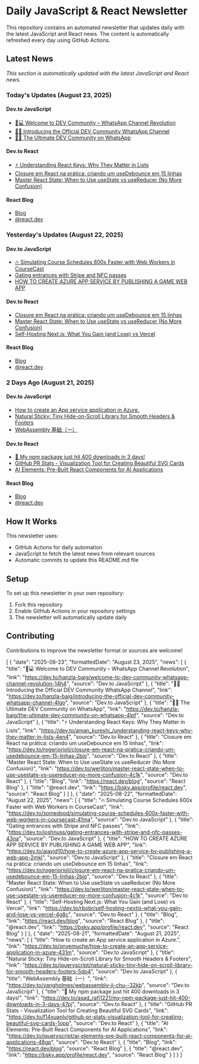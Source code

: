 # Daily JavaScript & React Newsletter

This repository contains an automated newsletter that updates daily with the latest JavaScript and React news. The content is automatically refreshed every day using GitHub Actions.

## Latest News

*This section is automatically updated with the latest JavaScript and React news.*

### Today's Updates (August 23, 2025)

#### Dev.to JavaScript

- [🌟💻 Welcome to DEV Community – WhatsApp Channel Revolution](https://dev.to/hanzla-baig/welcome-to-dev-community-whatsapp-channel-revolution-14h4)
- [🌟📱 Introducing the Official DEV Community WhatsApp Channel](https://dev.to/hanzla-baig/introducing-the-official-dev-community-whatsapp-channel-4lgo)
- [🌟🔥 The Ultimate DEV Community on WhatsApp](https://dev.to/hanzla-baig/the-ultimate-dev-community-on-whatsapp-4lpf)

#### Dev.to React

- [⚡ Understanding React Keys: Why They Matter in Lists](https://dev.to/aman_kureshi_/understanding-react-keys-why-they-matter-in-lists-4en4)
- [Closure em React na prática: criando um useDebounce em 15 linhas](https://dev.to/rogeriorioli/closure-em-react-na-pratica-criando-um-usedebounce-em-15-linhas-2bjo)
- [Master React State: When to Use useState vs useReducer (No More Confusion)](https://dev.to/werliton/master-react-state-when-to-use-usestate-vs-usereducer-no-more-confusion-4c1k)

#### React Blog

- [Blog](https://react.dev/blog)
- [@react.dev](https://bsky.app/profile/react.dev)

### Yesterday's Updates (August 22, 2025)

#### Dev.to JavaScript

- [🔥 Simulating Course Schedules 600x Faster with Web Workers in CourseCast](https://dev.to/somedood/simulating-course-schedules-600x-faster-with-web-workers-in-coursecast-41ma)
- [Gating entrances with Stripe and NFC passes](https://dev.to/joshnuss/gating-entrances-with-stripe-and-nfc-passes-43na)
- [HOW TO CREATE AZURE APP SERVICE BY PUBLISHING A GAME WEB APP](https://dev.to/ajayid10/how-to-create-azure-app-service-by-publishing-a-web-app-2mki)

#### Dev.to React

- [Closure em React na prática: criando um useDebounce em 15 linhas](https://dev.to/rogeriorioli/closure-em-react-na-pratica-criando-um-usedebounce-em-15-linhas-2bjo)
- [Master React State: When to Use useState vs useReducer (No More Confusion)](https://dev.to/werliton/master-react-state-when-to-use-usestate-vs-usereducer-no-more-confusion-4c1k)
- [Self-Hosting Next.js: What You Gain (and Lose) vs Vercel](https://dev.to/rbobr/self-hosting-nextjs-what-you-gain-and-lose-vs-vercel-4g8c)

#### React Blog

- [Blog](https://react.dev/blog)
- [@react.dev](https://bsky.app/profile/react.dev)

### 2 Days Ago (August 21, 2025)

#### Dev.to JavaScript

- [How to create an App service application in Azure.](https://dev.to/onyemuche/how-to-create-an-app-service-application-in-azure-431m)
- [Natural Sticky: Tiny Hide-on-Scroll Library for Smooth Headers & Footers](https://dev.to/jqueryscript/natural-sticky-tiny-hide-on-scroll-library-for-smooth-headers-footers-5do4)
- [WebAssembly 基础（一）](https://dev.to/yangholmes/webassembly-ji-chu--32kb)

#### Dev.to React

- [🚀 My npm package just hit 400 downloads in 3 days!](https://dev.to/asad_rafi1221/my-npm-package-just-hit-400-downloads-in-3-days-47pj)
- [GitHub PR Stats - Visualization Tool for Creating Beautiful SVG Cards](https://dev.to/f14xuanlv/github-pr-stats-visualization-tool-for-creating-beautiful-svg-cards-1opp)
- [AI Elements: Pre-Built React Components for AI Applications](https://dev.to/jqueryscript/ai-elements-pre-built-react-components-for-ai-applications-48gp)

#### React Blog

- [Blog](https://react.dev/blog)
- [@react.dev](https://bsky.app/profile/react.dev)

## How It Works

This newsletter uses:
- GitHub Actions for daily automation
- JavaScript to fetch the latest news from relevant sources
- Automatic commits to update this README.md file

## Setup

To set up this newsletter in your own repository:

1. Fork this repository
2. Enable GitHub Actions in your repository settings
3. The newsletter will automatically update daily

## Contributing

Contributions to improve the newsletter format or sources are welcome!

<!-- NEWS_DATA_START -->
[
  {
    "date": "2025-08-23",
    "formattedDate": "August 23, 2025",
    "news": [
      {
        "title": "🌟💻 Welcome to DEV Community – WhatsApp Channel Revolution",
        "link": "https://dev.to/hanzla-baig/welcome-to-dev-community-whatsapp-channel-revolution-14h4",
        "source": "Dev.to JavaScript"
      },
      {
        "title": "🌟📱 Introducing the Official DEV Community WhatsApp Channel",
        "link": "https://dev.to/hanzla-baig/introducing-the-official-dev-community-whatsapp-channel-4lgo",
        "source": "Dev.to JavaScript"
      },
      {
        "title": "🌟🔥 The Ultimate DEV Community on WhatsApp",
        "link": "https://dev.to/hanzla-baig/the-ultimate-dev-community-on-whatsapp-4lpf",
        "source": "Dev.to JavaScript"
      },
      {
        "title": "⚡ Understanding React Keys: Why They Matter in Lists",
        "link": "https://dev.to/aman_kureshi_/understanding-react-keys-why-they-matter-in-lists-4en4",
        "source": "Dev.to React"
      },
      {
        "title": "Closure em React na prática: criando um useDebounce em 15 linhas",
        "link": "https://dev.to/rogeriorioli/closure-em-react-na-pratica-criando-um-usedebounce-em-15-linhas-2bjo",
        "source": "Dev.to React"
      },
      {
        "title": "Master React State: When to Use useState vs useReducer (No More Confusion)",
        "link": "https://dev.to/werliton/master-react-state-when-to-use-usestate-vs-usereducer-no-more-confusion-4c1k",
        "source": "Dev.to React"
      },
      {
        "title": "Blog",
        "link": "https://react.dev/blog",
        "source": "React Blog"
      },
      {
        "title": "@react.dev",
        "link": "https://bsky.app/profile/react.dev",
        "source": "React Blog"
      }
    ]
  },
  {
    "date": "2025-08-22",
    "formattedDate": "August 22, 2025",
    "news": [
      {
        "title": "🔥 Simulating Course Schedules 600x Faster with Web Workers in CourseCast",
        "link": "https://dev.to/somedood/simulating-course-schedules-600x-faster-with-web-workers-in-coursecast-41ma",
        "source": "Dev.to JavaScript"
      },
      {
        "title": "Gating entrances with Stripe and NFC passes",
        "link": "https://dev.to/joshnuss/gating-entrances-with-stripe-and-nfc-passes-43na",
        "source": "Dev.to JavaScript"
      },
      {
        "title": "HOW TO CREATE AZURE APP SERVICE BY PUBLISHING A GAME WEB APP",
        "link": "https://dev.to/ajayid10/how-to-create-azure-app-service-by-publishing-a-web-app-2mki",
        "source": "Dev.to JavaScript"
      },
      {
        "title": "Closure em React na prática: criando um useDebounce em 15 linhas",
        "link": "https://dev.to/rogeriorioli/closure-em-react-na-pratica-criando-um-usedebounce-em-15-linhas-2bjo",
        "source": "Dev.to React"
      },
      {
        "title": "Master React State: When to Use useState vs useReducer (No More Confusion)",
        "link": "https://dev.to/werliton/master-react-state-when-to-use-usestate-vs-usereducer-no-more-confusion-4c1k",
        "source": "Dev.to React"
      },
      {
        "title": "Self-Hosting Next.js: What You Gain (and Lose) vs Vercel",
        "link": "https://dev.to/rbobr/self-hosting-nextjs-what-you-gain-and-lose-vs-vercel-4g8c",
        "source": "Dev.to React"
      },
      {
        "title": "Blog",
        "link": "https://react.dev/blog",
        "source": "React Blog"
      },
      {
        "title": "@react.dev",
        "link": "https://bsky.app/profile/react.dev",
        "source": "React Blog"
      }
    ]
  },
  {
    "date": "2025-08-21",
    "formattedDate": "August 21, 2025",
    "news": [
      {
        "title": "How to create an App service application in Azure.",
        "link": "https://dev.to/onyemuche/how-to-create-an-app-service-application-in-azure-431m",
        "source": "Dev.to JavaScript"
      },
      {
        "title": "Natural Sticky: Tiny Hide-on-Scroll Library for Smooth Headers & Footers",
        "link": "https://dev.to/jqueryscript/natural-sticky-tiny-hide-on-scroll-library-for-smooth-headers-footers-5do4",
        "source": "Dev.to JavaScript"
      },
      {
        "title": "WebAssembly 基础（一）",
        "link": "https://dev.to/yangholmes/webassembly-ji-chu--32kb",
        "source": "Dev.to JavaScript"
      },
      {
        "title": "🚀 My npm package just hit 400 downloads in 3 days!",
        "link": "https://dev.to/asad_rafi1221/my-npm-package-just-hit-400-downloads-in-3-days-47pj",
        "source": "Dev.to React"
      },
      {
        "title": "GitHub PR Stats - Visualization Tool for Creating Beautiful SVG Cards",
        "link": "https://dev.to/f14xuanlv/github-pr-stats-visualization-tool-for-creating-beautiful-svg-cards-1opp",
        "source": "Dev.to React"
      },
      {
        "title": "AI Elements: Pre-Built React Components for AI Applications",
        "link": "https://dev.to/jqueryscript/ai-elements-pre-built-react-components-for-ai-applications-48gp",
        "source": "Dev.to React"
      },
      {
        "title": "Blog",
        "link": "https://react.dev/blog",
        "source": "React Blog"
      },
      {
        "title": "@react.dev",
        "link": "https://bsky.app/profile/react.dev",
        "source": "React Blog"
      }
    ]
  }
]
<!-- NEWS_DATA_END -->
